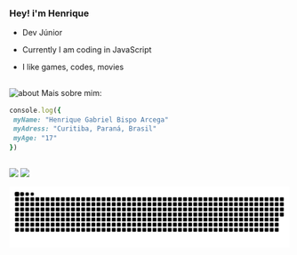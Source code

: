 ### Hey! i'm Henrique

- Dev Júnior
- Currently I am coding in JavaScript
- I like games, codes, movies
 
  ##
 
 <!-- sobre -->
  <img width="45" alt="about" src="https://raw.github.com/elizarov/elizarov/master/about.png"> Mais sobre mim:
```ruby
console.log({
 myName: "Henrique Gabriel Bispo Arcega"
 myAdress: "Curitiba, Paraná, Brasil"
 myAge: "17"
})
```
  
  ##
  <div>
   <a href = "mailto:gabgba90@gmail.com"><img src="https://img.shields.io/badge/-Gmail-%23333?style=for-the-badge&logo=gmail&logoColor=white" target="_blank"></a>
   <a href="https://www.linkedin.com/in/henrique-arcega-690244227/" target="_blank"><img src="https://img.shields.io/badge/-LinkedIn-%230077B5?style=for-the-badge&logo=linkedin&logoColor=white" target="_blank"></a> 
  
  ![Snake animation](https://github.com/liquegba/liquegba/blob/output/github-contribution-grid-snake.svg)
  
  
  </div>
